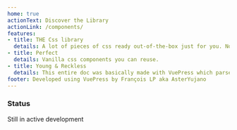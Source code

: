 ```yaml
---
home: true
actionText: Discover the Library
actionLink: /components/
features:
- title: THE Css library
  details: A lot of pieces of css ready out-of-the-box just for you. No framework, just pur vanilla css.
- title: Perfect 
  details: Vanilla css components you can reuse.
- title: Young & Reckless
  details: This entire doc was basically made with VuePress which parsed markdown files and corresponding assets using webpack.
footer: Developed using VuePress by François LP aka AsterYujano
---
```


### Status <Badge text="alpha" type="warn"/> <Badge text="0.1.1+"/>

Still in active development

<my-header></my-header>